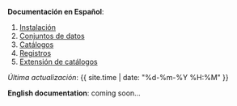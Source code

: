 **Documentación en Español**:

01. [Instalación](es/instalacion)
02. [Conjuntos de datos](es/conjuntos-de-datos)
03. [Catálogos](es/catalogos)
04. [Registros](es/registros)
05. [Extensión de catálogos](es/extension-de-catalogos.md)

*Última actualización*: {{ site.time | date: "%d-%m-%Y %H:%M" }}

**English documentation**: coming soon...
